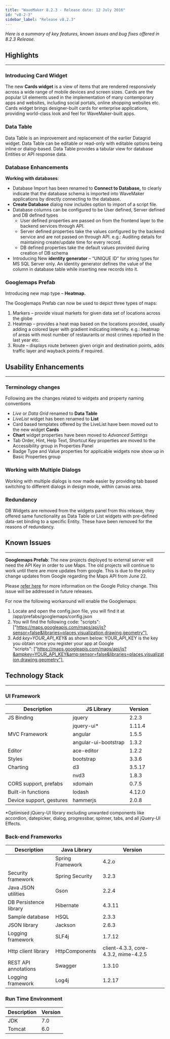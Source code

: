 ```yaml
---
title: "WaveMaker 8.2.3 - Release date: 12 July 2016"
id: "v8-2-3"
sidebar_label: "Release v8.2.3"
---
```

*Here is a summary of key features, known issues and bug fixes offered in 8.2.3 Release.*

## Highlights
---

### Introducing Card Widget

The new **Cards widget** is a view of items that are rendered responsively across a wide range of mobile devices and screen sizes. Cards are the popular UI elements used in the implementation of many contemporary apps and websites, including social portals, online shopping websites etc. Cards widget brings designer-built cards for enterprise applications, providing world-class look and feel for WaveMaker-built apps.

### Data Table

Data Table is an improvement and replacement of the earlier Datagrid widget. Data Table can be editable or read-only with editable options being inline or dialog-based. Data Table provides a tabular view for database Entities or API response data.

### Database Enhancements

**Working with databases**:

*   Database Import has been renamed to **Connect to Database,** to clearly indicate that the database schema is imported into WaveMaker applications by directly connecting to the database. 
*   **Create Database** dialog now includes option to import of a script file.
*   Database columns can be configured to be User defined, Server defined and DB defined types
    *   User defined properties are passed on from the frontend layer to the backend services through API.
    *   Server defined properties take the values configured by the backend service and are not passed on through API. e.g.: Auditing details for maintaining create/update time for every record.
    *   DB defined properties take the default values provided during creation of DB schema
*   Introducing New **identity generator** – “UNIQUE ID” for string types for MS SQL Server only. An identity generator defines the value of the column in database table while inserting new records into it.

### Googlemaps Prefab

Introducing new map type – **Heatmap.**

The Googlemaps Prefab can now be used to depict three types of maps:

1.  Markers – provide visual markets for given data set of locations across the globe
2.  Heatmap – provides a heat map based on the locations provided, usually adding a colored layer with gradient indicating intensity. e.g.: heatmap of areas with most number of restaurants or most crimes reported in the last year etc.
3.  Route – displays route between given origin and destination points, adds traffic layer and wayback points if required.

## Usability Enhancements
---

### Terminology changes

Following are the changes related to widgets and property naming conventions
*   _Live_ or _Data Grid_ renamed to **Data Table**
*   _LiveList_ widget has been renamed to **List**
*   Card based templates offered by the LiveList have been moved out to the new widget **Cards**
*   **Chart** widget properties have been moved to _Advanced Settings_
*   Tab Order, Hint, Help Text, Shortcut Key properties are moved to the Accessibility group in Properties Panel
*   Badge Type and Value properties for applicable widgets now show up in Basic Properties group

### Working with Multiple Dialogs 
Working with multiple dialogs is now made easier by providing tab based switching to different dialogs in design mode, within canvas area.

### Redundancy
DB Widgets are removed from the widgets panel from this release, they offered same functionality as Data Table or List widgets with pre-defined data-set binding to a specific Entity. These have been removed for the reasons of redundancy.


## Known Issues
---

**Googlemaps Prefab**: The new projects deployed to external server will need the API Key in order to use Maps. The old projects will continue to work until there are more updates from google. This is due to the policy change updates from Google regarding the Maps API from June 22. 

Please [refer here](http://googlegeodevelopers.blogspot.in/2016/06/building-for-scale-updates-to-google.html) for more information on the Google Policy change. This issue will be addressed in future releases. 

For now the following workaround will enable the Googlemaps:

1.  Locate and open the config.json file, you will find it at /app/prefabs/googlemaps/config.json
2.  You will find the following code: "scripts":  ["https://maps.googleapis.com/maps/api/js?sensor=false&libraries=places,visualization,drawing,geometry"],
3.  Add _key=YOUR_API_KEY&_ as shown below: YOUR_API_KEY is the key you obtain once you register your app at Google  
    "scripts":  ["https://maps.googleapis.com/maps/api/js?&ampkey=YOUR_API_KEY&amp;sensor=false&libraries=places,visualization,drawing,geometry"],


## Technology Stack
--- 

### UI Framework

| Description | JS Library | Version |
| --- | --- | --- |
| JS Binding | jquery | 2.2.3 |
|  | jquery-ui* | 1.11.4 |
| MVC Framework | angular | 1.5.5 |
|  | angular-ui-bootstrap | 1.3.2 |
| Editor | ace-editor | 1.2.2 |
| Styles | bootstrap | 3.3.6 |
| Charting | d3 | 3.5.17 |
|  | nvd3 | 1.8.3 |
| CORS support, prefabs | xdomain | 0.7.5 |
| Built-in functions | lodash | 4.12.0 |
| Device support, gestures | hammerjs | 2.0.8 |

*Optimised jQuery-UI library excluding unwanted components like accordion, datepicker, dialog, progressbar, spinner, tabs, and all jQuery-UI Effects.

### Back-end Frameworks

| Description | Java Library | Version |
| --- | --- | --- |
|  | Spring Framework | 4.2.o |
| Security framework | Spring Security | 3.2.3 |
| Java JSON utilities | Gson | 2.2.4 |
| DB Persistence library | Hibernate | 4.3.11 |
| Sample database | HSQL | 2.3.3 |
| JSON library | Jackson | 2.6.3 |
| Logging framework | SLF4j | 1.7.12 |
| Http client library | HttpComponents | client-4.3.3, core-4.3.2, mime-4.2.5 |
| REST API annotations | Swagger | 1.3.10 |
| Logging framework | Log4j | 1.2.17 |


### Run Time Environment

| Description | Version |
| --- | --- |
| JDK | 7.0 |
| Tomcat | 6.0 |
